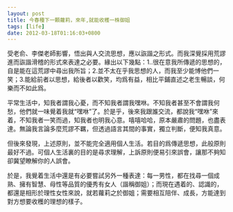 ```yaml
---
layout: post
title: 今春種下一顆蘿莉，來年,就能收穫一株御姐
tags: [life]
date: 2012-03-18T01:16:03+0800
---
```


受老俞、李傑老師影響，悟出與人交流思想，應以詼諧之形式。而我深覺採用荒謬進而詼諧滑稽的形式來表達之必要。緣出以下幾點：1..很在意我所傳遞的思想的，自是能在這荒謬中尋出我所旨；2.並不太在乎我思想的人，而我至少能博他們一笑；3.能給前者以思想，給後者以歡笑，均爲有益，相比平鋪直述之老生暢談，何樂而不如此爲。

平常生活中，知我者謂我心憂，而不知我者謂我嘿咻。不知我者甚至不會謂我何愁，他們就一味覺着我就“嘿咻”了。於是乎，後來我跟誰交流，都說我“嘿咻”來着，不知我者一笑而過，知我者也明我心意。嘻嘻哈哈，原本嚴肅的問題，也盡表達。無論我言論多麼荒謬不羈，但透過語言其間的事實，獨立判斷，便知我真意。

但後來發現，上述原則，並不能完全適用個人生活。若目的爲傳遞思想，此般原則最好不過。可個人生活裏的目的是尋求理解，上訴原則便易引來誤會，讓那不夠知卻冀望瞭解你的人誤會。

於是，我覺着生活中還是有必要嘗試另外一種表達：每一男性，都在找尋一個成熟、擁有智慧、母性等品質的優秀有女人（諧稱御姐）；而現在遇着的、認識的，都還是相形於理性女性來說，就若蘿莉之於御姐；需要相互陪伴、成長，方能達到對方想要收穫的理想的樣子。